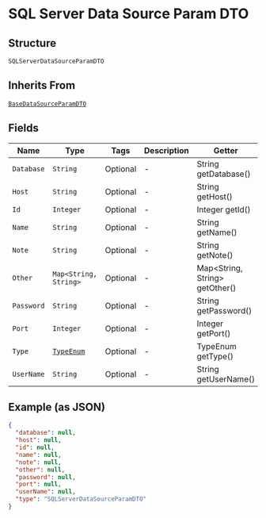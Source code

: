 
# SQL Server Data Source Param DTO

## Structure

`SQLServerDataSourceParamDTO`

## Inherits From

[`BaseDataSourceParamDTO`](../../doc/models/base-data-source-param-dto.md)

## Fields

| Name | Type | Tags | Description | Getter | Setter |
|  --- | --- | --- | --- | --- | --- |
| `Database` | `String` | Optional | - | String getDatabase() | setDatabase(String database) |
| `Host` | `String` | Optional | - | String getHost() | setHost(String host) |
| `Id` | `Integer` | Optional | - | Integer getId() | setId(Integer id) |
| `Name` | `String` | Optional | - | String getName() | setName(String name) |
| `Note` | `String` | Optional | - | String getNote() | setNote(String note) |
| `Other` | `Map<String, String>` | Optional | - | Map<String, String> getOther() | setOther(Map<String, String> other) |
| `Password` | `String` | Optional | - | String getPassword() | setPassword(String password) |
| `Port` | `Integer` | Optional | - | Integer getPort() | setPort(Integer port) |
| `Type` | [`TypeEnum`](../../doc/models/type-enum.md) | Optional | - | TypeEnum getType() | setType(TypeEnum type) |
| `UserName` | `String` | Optional | - | String getUserName() | setUserName(String userName) |

## Example (as JSON)

```json
{
  "database": null,
  "host": null,
  "id": null,
  "name": null,
  "note": null,
  "other": null,
  "password": null,
  "port": null,
  "userName": null,
  "type": "SQLServerDataSourceParamDTO"
}
```

